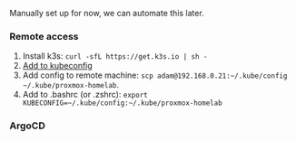Manually set up for now, we can automate this later.


### Remote access

1. Install k3s: `curl -sfL https://get.k3s.io | sh -`
2. [Add to kubeconfig](https://devops.stackexchange.com/questions/16043/error-error-loading-config-file-etc-rancher-k3s-k3s-yaml-open-etc-rancher)
3. Add config to remote machine: `scp adam@192.168.0.21:~/.kube/config ~/.kube/proxmox-homelab`.
4. Add to .bashrc (or .zshrc): `export KUBECONFIG=~/.kube/config:~/.kube/proxmox-homelab`

### ArgoCD

